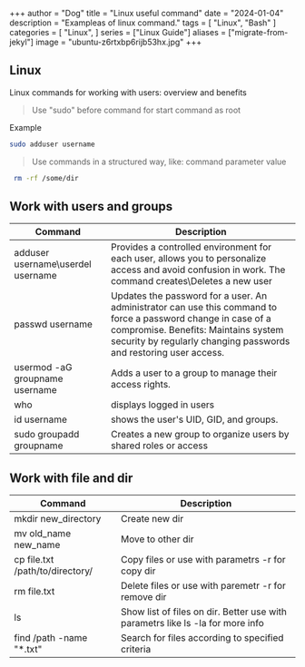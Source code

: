 +++
author = "Dog"
title = "Linux useful command"
date = "2024-01-04"
description = "Exampleas of linux command."
tags = [
    "Linux",
    "Bash"
]
categories = [
    "Linux",
]
series = ["Linux Guide"]
aliases = ["migrate-from-jekyl"]
image = "ubuntu-z6rtxbp6rijb53hx.jpg"
+++


## Linux 
Linux commands for working with users: overview and benefits

> Use "sudo" before command for start command as root

Example
```bash
sudo adduser username
```
> Use commands in a structured way, like: command parameter value<br>

```bash
 rm -rf /some/dir
```

## Work with users and groups
   Command | Description
-----------|------
    adduser username\userdel username | Provides a controlled environment for each user, allows you to personalize access and avoid confusion in work. The command creates\Deletes a new user
    passwd username | Updates the password for a user. An administrator can use this command to force a password change in case of a compromise. Benefits: Maintains system security by regularly changing passwords and restoring user access.
    usermod -aG groupname username | Adds a user to a group to manage their access rights.
    who | displays logged in users
    id username | shows the user's UID, GID, and groups.
    sudo groupadd groupname | Creates a new group to organize users by shared roles or access

## Work with file and dir


   Command | Description
--------|------
    mkdir new_directory | Create new dir
  mv old_name new_name | Move to other dir
  cp file.txt /path/to/directory/ | Copy files or use with parametrs -r for copy dir
  rm file.txt | Delete files or use with paremetr -r for remove dir
  ls | Show list of files on dir. Better use with parametrs like ls -la for more info
  find /path -name "*.txt" | Search for files according to specified criteria 